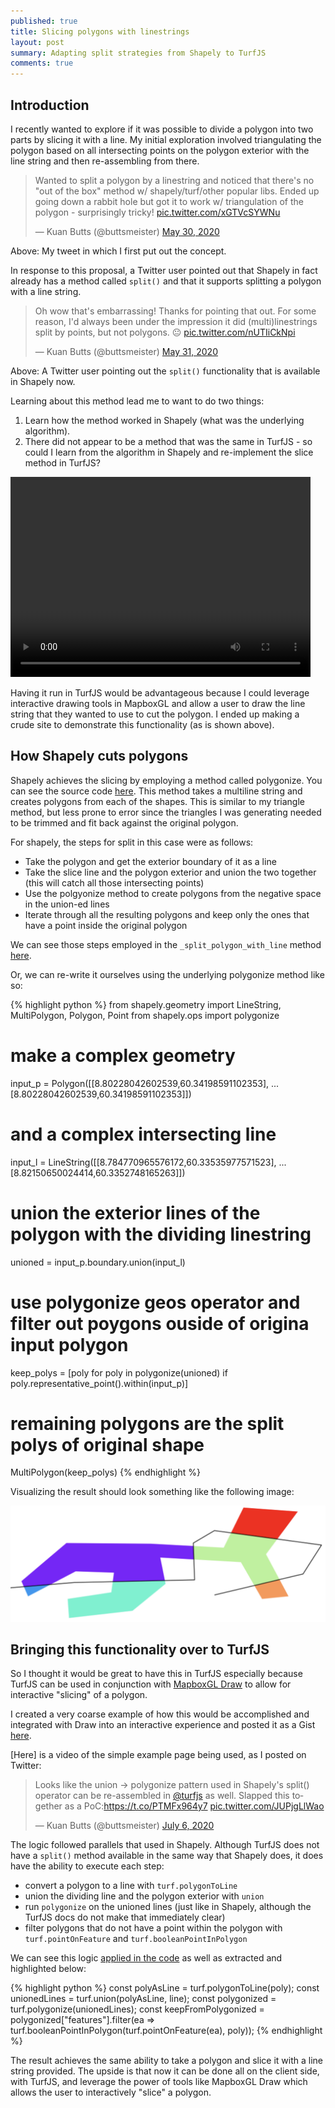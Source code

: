 ```yaml
---
published: true
title: Slicing polygons with linestrings
layout: post
summary: Adapting split strategies from Shapely to TurfJS
comments: true
---
```


## Introduction

I recently wanted to explore if it was possible to divide a polygon into two parts by slicing it with a line. My initial exploration involved triangulating the polygon based on all intersecting points on the polygon exterior with the line string and then re-assembling from there.

<blockquote class="twitter-tweet"><p lang="en" dir="ltr">Wanted to split a polygon by a linestring and noticed that there&#39;s no &quot;out of the box&quot; method w/ shapely/turf/other popular libs. Ended up going down a rabbit hole but got it to work w/ triangulation of the polygon - surprisingly tricky! <a href="https://t.co/xGTVcSYWNu">pic.twitter.com/xGTVcSYWNu</a></p>&mdash; Kuan Butts (@buttsmeister) <a href="https://twitter.com/buttsmeister/status/1266663137102622721?ref_src=twsrc%5Etfw">May 30, 2020</a></blockquote> <script async src="https://platform.twitter.com/widgets.js" charset="utf-8"></script>

Above: My tweet in which I first put out the concept.

In response to this proposal, a Twitter user pointed out that Shapely in fact already has a method called `split()` and that it supports splitting a polygon with a line string.

<blockquote class="twitter-tweet"><p lang="en" dir="ltr">Oh wow that&#39;s embarrassing! Thanks for pointing that out. For some reason, I&#39;d always been under the impression it did (multi)linestrings split by points, but not polygons. 😐 <a href="https://t.co/nUTIiCkNpi">pic.twitter.com/nUTIiCkNpi</a></p>&mdash; Kuan Butts (@buttsmeister) <a href="https://twitter.com/buttsmeister/status/1267127906330763266?ref_src=twsrc%5Etfw">May 31, 2020</a></blockquote> <script async src="https://platform.twitter.com/widgets.js" charset="utf-8"></script>

Above: A Twitter user pointing out the `split()` functionality that is available in Shapely now.

Learning about this method lead me to want to do two things:
1. Learn how the method worked in Shapely (what was the underlying algorithm).
2. There did not appear to be a method that was the same in TurfJS - so could I learn from the algorithm in Shapely and re-implement the slice method in TurfJS?

<video width="480" height="320" controls="controls">
<source src="https://raw.githubusercontent.com/kuanb/kuanb.github.io/master/images/_posts/divide_poly_by_line/site.mp4" type="video/mp4">
</video>

Having it run in TurfJS would be advantageous because I could leverage interactive drawing tools in MapboxGL and allow a user to draw the line string that they wanted to use to cut the polygon. I ended up making a crude site to demonstrate this functionality (as is shown above).


## How Shapely cuts polygons

Shapely achieves the slicing by employing a method called polygonize. You can see the source code [here](https://github.com/Toblerity/Shapely/blob/97fc2c79ad57954035be1d89864efb6b9122fcf0/shapely/ops.py#L32-L55). This method takes a multiline string and creates polygons from each of the shapes. This is similar to my triangle method, but less prone to error since the triangles I was generating needed to be trimmed and fit back against the original polygon.

For shapely, the steps for split in this case were as follows:
- Take the polygon and get the exterior boundary of it as a line
- Take the slice line and the polygon exterior and union the two together (this will catch all those intersecting points)
- Use the polgyonize method to create polygons from the negative space in the union-ed lines
- Iterate through all the resulting polygons and keep only the ones that have a point inside the original polygon

We can see those steps employed in the `_split_polygon_with_line` method [here](https://github.com/Toblerity/Shapely/blob/97fc2c79ad57954035be1d89864efb6b9122fcf0/shapely/ops.py#L389-L405).

Or, we can re-write it ourselves using the underlying polygonize method like so:

{% highlight python %}
from shapely.geometry import LineString, MultiPolygon, Polygon, Point
from shapely.ops import polygonize

# make a complex geometry
input_p = Polygon([[8.80228042602539,60.34198591102353], ... [8.80228042602539,60.34198591102353]])

# and a complex intersecting line
input_l = LineString([[8.784770965576172,60.33535977571523], ...[8.82150650024414,60.3352748165263]])

# union the exterior lines of the polygon with the dividing linestring
unioned = input_p.boundary.union(input_l)

# use polygonize geos operator and filter out poygons ouside of origina input polygon
keep_polys = [poly for poly in polygonize(unioned) if poly.representative_point().within(input_p)]

# remaining polygons are the split polys of original shape
MultiPolygon(keep_polys)
{% endhighlight %}

Visualizing the result should look something like the following image:

![shapely_version](https://raw.githubusercontent.com/kuanb/kuanb.github.io/master/images/_posts/divide_poly_by_line/shapely_version.png)

## Bringing this functionality over to TurfJS

So I thought it would be great to have this in TurfJS especially because TurfJS can be used in conjunction with [MapboxGL Draw](https://github.com/mapbox/mapbox-gl-draw) to allow for interactive "slicing" of a polygon.

I created a very coarse example of how this would be accomplished and integrated with Draw into an interactive experience and posted it as a Gist [here](https://gist.github.com/kuanb/0cd97a02ea4aefff85f20fb0475d3ec4).

[Here] is a video of the simple example page being used, as I posted on Twitter:

<blockquote class="twitter-tweet"><p lang="en" dir="ltr">Looks like the union -&gt; polygonize pattern used in Shapely&#39;s split() operator can be re-assembled in <a href="https://twitter.com/turfjs?ref_src=twsrc%5Etfw">@turfjs</a> as well. Slapped this together as a PoC:<a href="https://t.co/PTMFx964y7">https://t.co/PTMFx964y7</a> <a href="https://t.co/JUPjgLlWao">pic.twitter.com/JUPjgLlWao</a></p>&mdash; Kuan Butts (@buttsmeister) <a href="https://twitter.com/buttsmeister/status/1280042922440712193?ref_src=twsrc%5Etfw">July 6, 2020</a></blockquote> <script async src="https://platform.twitter.com/widgets.js" charset="utf-8"></script>

The logic followed parallels that used in Shapely. Although TurfJS does not have a `split()` method available in the same way that Shapely does, it does have the ability to execute each step:
- convert a polygon to a line with `turf.polygonToLine`
- union the dividing line and the polygon exterior with `union`
- run `polygonize` on the unioned lines (just like in Shapely, although the TurfJS docs do not make that immediately clear)
- filter polygons that do not have a point within the polygon with `turf.pointOnFeature` and `turf.booleanPointInPolygon`

We can see this logic [applied in the code](https://gist.github.com/kuanb/0cd97a02ea4aefff85f20fb0475d3ec4#file-index-html-L103-L116) as well as extracted and highlighted below:

{% highlight python %}
const polyAsLine = turf.polygonToLine(poly);
const unionedLines = turf.union(polyAsLine, line);
const polygonized = turf.polygonize(unionedLines);
const keepFromPolygonized = polygonized["features"].filter(ea => turf.booleanPointInPolygon(turf.pointOnFeature(ea), poly));
{% endhighlight %}

The result achieves the same ability to take a polygon and slice it with a line string provided. The upside is that now it can be done all on the client side, with TurfJS, and leverage the power of tools like MapboxGL Draw which allows the user to interactively "slice" a polygon.